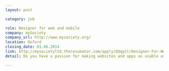 ```yaml
---
layout: post

category: job

role: Designer for web and mobile
company: mySociety
company_url: http://www.mysociety.org/
location: Oxford
closing_date: 01.06.2014
link: http://mysocietyltd.theresumator.com/apply/QUqyCt/Designer-For-Web-And-Mobile.html
detail: Do you have a passion for making websites and apps as usable as they are beautiful? Are you excited by the UX possibilities of modern web technologies? Do you relish the opportunities presented by responsive design? If so then mySociety may have the job for you.

---
```

